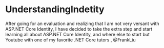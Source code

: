 # UnderstandingIndetity
After going for an evaluation and realizing that I am not very versant with ASP.NET Core Identity, I have decided 
to take the extra step and start learning all about ASP.NET Core Identity, and where else to start but Youtube with one of 
my favorite .NET Core tutors , @FrankLiu


